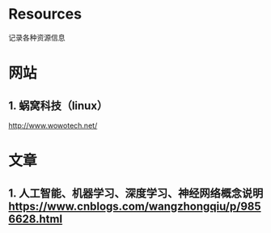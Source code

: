 # Resources
记录各种资源信息

# 网站
## 1. 蜗窝科技（linux）
<http://www.wowotech.net/>


# 文章
## 1. 人工智能、机器学习、深度学习、神经网络概念说明 <https://www.cnblogs.com/wangzhongqiu/p/9856628.html>


